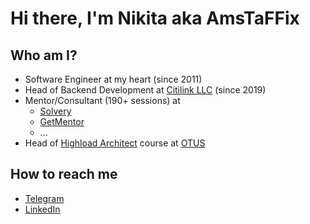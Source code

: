 # Hi there, I'm Nikita aka AmsTaFFix

## Who am I?

- Software Engineer at my heart (since 2011)
- Head of Backend Development at [Citilink LLC](https://www.citilink.ru) (since 2019)
- Mentor/Consultant (190+ sessions) at 
  - [Solvery](https://solvery.io/ru/mentor/amstaffix)
  - [GetMentor](https://getmentor.dev/mentor/nikita-sapogov-576)
  - ...
- Head of [Highload Architect](https://otus.ru/lessons/highloadarchitect/) course at [OTUS](https://otus.ru/)

## How to reach me
- [Telegram](https://t.me/amstaffix)
- [LinkedIn](https://www.linkedin.com/in/nikita-sapogov-94790bb4/)
